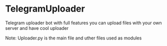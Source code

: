 # TelegramUploader
Telegram uploader bot with full features
you can upload files with your own server and have cool uploader

Note: Uploader.py is the main file and uther files used as modules
